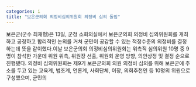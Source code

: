 ```yaml
---
categories: i
title: "보은군의회 의정비심의위원회 의정비 심의 돌입"
---
```

보은군(군수 최재형)은 13일, 군청 소회의실에서 보은군의회 의정비 심의위원회를 개최하고 공정하고 합리적인 논의를 거쳐 군민이 공감할 수 있는 적정수준의 의정비를 결정하는데 뜻을 같이했다.이날 보은군의회 의정비심의위원회는 위촉직 심의위원 10명 중 9명이 참석한 가운데 위원 위촉, 위원장 선출, 위원회 운영 방향, 의안상정 및 결정 순으로 진행됐다. 의정비 심의위원회는 제9기 보은군의회 의원 의정비 심의를 위해 보은군에 주소를 두고 있는 교육계, 법조계, 언론계, 사회단체, 이장, 의회추천인 등 10명의 위원으로 구성했으며, 군민의